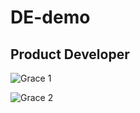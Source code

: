 # DE-demo

## Product Developer


![Grace 1](https://github.com/Graceakanwo/DE-demo/blob/ce64276eaa9117275dbe273ba897748a4b4dad40/Image/Grace%201.jpg)



![Grace 2](https://github.com/Graceakanwo/DE-demo/blob/ef19af899252e0176a5c0e2c35341a5e4634aa1c/Image/Grace%202.jpg)